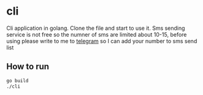 # cli
Cli application in golang.
Clone the file and start to use it.
Sms sending service is not free so the numner of sms are limited about 10-15, before using please write to me to [telegram](https://t.me/islomsobirov) so I can add your number to sms send list
## How to run
```bash
go build
./cli
